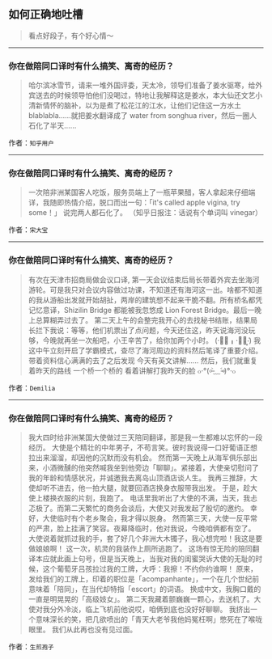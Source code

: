 ## 如何正确地吐槽

> 看点好段子，有个好心情～


 
---

### 你在做陪同口译时有什么搞笑、离奇的经历？

> 哈尔滨冰雪节，请来一堆外国评委，天太冷，领导们准备了姜水驱寒，给外宾送去的时候领导怕他们没喝过，特地让我解释这是姜水，本大仙还文艺小清新情怀的脑补，以为是煮了松花江的江水，让他们记住这一方水土 blablabla……就把姜水翻译成了 water from songhua river，然后一圈人石化了半天……


作者：`知乎用户`

---

### 你在做陪同口译时有什么搞笑、离奇的经历？

> 一次陪非洲某国客人吃饭，服务员端上了一瓶苹果醋，客人拿起来仔细端详，我随即热情介绍，脱口而出一句：「it's called apple vigina, try some！」
> 说完两人都石化了。
> （知乎日报注：话说有个单词叫 vinegar）


作者：`宋大宝`

---

### 你在做陪同口译时有什么搞笑、离奇的经历？

> 有次在天津市招商局做会议口译, 第一天会议结束后局长带着外宾去坐海河游轮。可是我只对会议内容做过功课，不知道还有海河这一出。啥都不知道的我从游船出发就开始胡扯，两岸的建筑想不起来干脆不翻。所有桥名都凭记忆意译，Shizilin Bridge 都能被我忽悠成 Lion Forest Bridge。最后一晚上总算糊弄过去了。
> 第二天上午的会整完我开心的去找秘书结账，结果局长拦下我说：等等，他们机票出了点问题，今天还住这，昨天说海河没玩够，今晚就再坐一次船吧，小王辛苦了，给你加两个小时。
> (‧⃘︠╻‧⃘︡‧̣̥̇)
> 我这中午立刻开启了学霸模式，查尽了海河周边的资料然后笔译了重要介绍。
> 带着资料信心满满的去了之后发现
> 今天有英文讲解……
> 然后，我们就重复着昨天的路线
> 一个桥一个桥的
> 看着讲解打我昨天的脸
> ๐·°(৹˃̵﹏˂̵৹)°·๐


作者：`Demilia`

---

### 你在做陪同口译时有什么搞笑、离奇的经历？

> 我大四时给非洲某国大使做过三天陪同翻译，那是我一生都难以忘怀的一段经历。
> 大使是个精壮的中年男子，不苟言笑。彼时我说得一口好葡语正想拉出来溜溜，却因他的沉默而没有机会。
> 然而第一天晚上从海军俱乐部出来，小酒微醺的他突然喊我坐到他旁边「聊聊」。紧接着，大使亲切慰问了我的年龄和情感状况，并诚邀我去离岛山顶酒店谈人生。
> 我再三推辞，大使却听不进去，他一拍大腿，就要回酒店换身衣服带我出发。
> 于是，趁大使上楼换衣服的片刻，我跑了。
> 电话里我听出了大使的不满，当天，我忐忑极了。而第二天繁忙的商务会谈后，大使又对我发起了殷切的邀约。
> 幸好，大使临时有个老乡聚会，我才得以脱身。
> 然而第三天，大使一反平常的严肃，脸上挂满了笑容。夜幕降临时，他对我说，今晚咱俩都有空了。
> 大使说着就抓过我的手，套了好几个非洲大木镯子，我心想完啦！我这是要做娘娘啊！
> 这一次，机灵的我装作上厕所逃跑了。
> 这场有惊无险的陪同翻译本应就此画上句号，但是当天晚上，当我对我的闺蜜哭诉大使的无耻的时候，这个葡萄牙吕孩拉过我的工牌，大呼：我擦！不约你约谁啊！
> 原来，发给我们的工牌上，印着的职位是「acompanhante」，一个在几个世纪前意味着「陪同」，在当代却特指「escort」的词语。
> 换成中文，我胸口戴的一直是明晃晃的「高级妓女」。
> 第二天我藏着颤巍巍一颗心，去送机了。大使对我分外冷淡，临上飞机前他说哎，咱俩到底也没好好聊聊。
> 我挤出一个意味深长的笑，把几欲喷出的「青天大老爷我他妈冤枉啊」憋死在了喉咙眼里。
> 我们从此再也没有见过面。


作者：`生煎孢子`